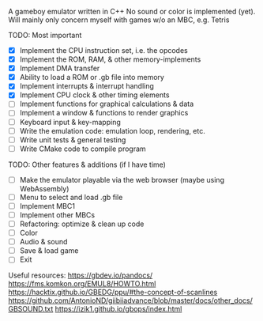 A gameboy emulator written in C++
No sound or color is implemented (yet).
Will mainly only concern myself with games w/o an MBC, e.g. Tetris

TODO: Most important
- [x] Implement the CPU instruction set, i.e. the opcodes
- [x] Implement the ROM, RAM, & other memory-implements
- [x] Implement DMA transfer
- [x] Ability to load a ROM or .gb file into memory
- [x] Implement interrupts & interrupt handling
- [x] Implement CPU clock & other timing elements
- [ ] Implement functions for graphical calculations & data
- [ ] Implement a window & functions to render graphics
- [ ] Keyboard input & key-mapping
- [ ] Write the emulation code: emulation loop, rendering, etc.
- [ ] Write unit tests & general testing
- [ ] Write CMake code to compile program

TODO: Other features & additions (if I have time)
- [ ] Make the emulator playable via the web browser (maybe using WebAssembly)
- [ ] Menu to select and load .gb file
- [ ] Implement MBC1
- [ ] Implement other MBCs
- [ ] Refactoring: optimize & clean up code
- [ ] Color
- [ ] Audio & sound
- [ ] Save & load game
- [ ] Exit

Useful resources:
https://gbdev.io/pandocs/
https://fms.komkon.org/EMUL8/HOWTO.html
https://hacktix.github.io/GBEDG/ppu/#the-concept-of-scanlines
https://github.com/AntonioND/giibiiadvance/blob/master/docs/other_docs/GBSOUND.txt
https://izik1.github.io/gbops/index.html

